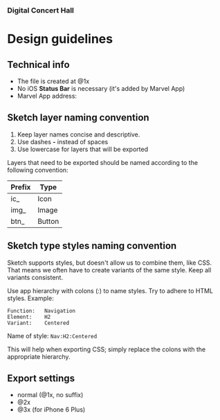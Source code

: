 ### Digital Concert Hall
# Design guidelines

## Technical info

- The file is created at @1x
- No iOS **Status Bar** is necessary (it's added by Marvel App)
- Marvel App address:


## Sketch layer naming convention

1. Keep layer names concise and descriptive.  
2. Use dashes **-** instead of spaces
3. Use lowercase for layers that will be exported

Layers that need to be exported should be named according to the following convention:


Prefix  | Type
--------|-------
ic_		| Icon
img_	| Image
btn_	| Button


## Sketch type styles naming convention

Sketch supports styles, but doesn't allow us to combine them, like CSS. That means we often have to create variants of the same style. Keep all variants consistent.

Use app hierarchy with colons (:) to name styles. Try to adhere to HTML styles. Example:

	Function:	Navigation
	Element:	H2
	Variant:	Centered

Name of style: `Nav:H2:Centered`

This will help when exporting CSS; simply replace the colons with the appropriate hierarchy.


## Export settings

- normal (@1x, no suffix)
- @2x
- @3x (for iPhone 6 Plus)
